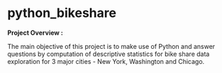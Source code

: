 # python_bikeshare

<b> Project Overview : </b>

The main objective of this project is to make use of Python and answer questions by computation of descriptive statistics for bike share data exploration for 3 major cities - New York, Washington and Chicago.  
